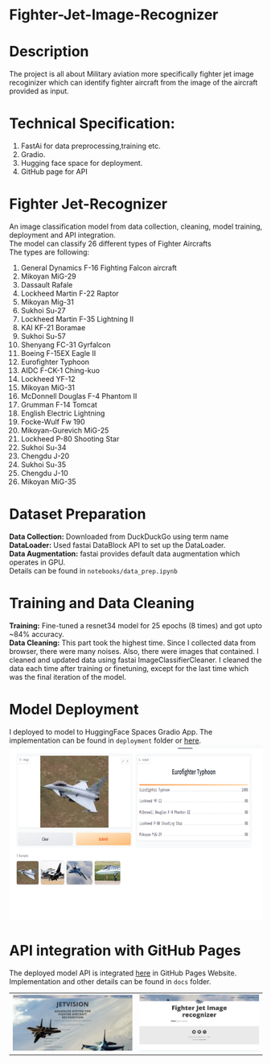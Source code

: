# Fighter-Jet-Image-Recognizer

# Description
The project is all about Military aviation more specifically fighter jet image recoginizer which can identify fighter aircraft from the image of the aircraft provided as input.

# Technical Specification:
1. FastAi for data preprocessing,training etc.
2. Gradio.
3. Hugging face space for deployment.
4. GitHub page for API


# Fighter Jet-Recognizer
An image classification model from data collection, cleaning, model training, deployment and API integration. <br/>
The model can classify 26 different types of Fighter Aircrafts <br/>
The types are following: <br/>
1. General Dynamics F-16 Fighting Falcon aircraft
2. Mikoyan MiG-29
3. Dassault Rafale
4. Lockheed Martin F-22 Raptor
5. Mikoyan Mig-31
6. Sukhoi Su-27
7. Lockheed Martin F-35 Lightning II
8. KAI KF-21 Boramae
9. Sukhoi Su-57
10. Shenyang FC-31 Gyrfalcon
11. Boeing F-15EX Eagle II
12. Eurofighter Typhoon
13. AIDC F-CK-1 Ching-kuo
14. Lockheed YF-12
15. Mikoyan MiG-31
16. McDonnell Douglas F-4 Phantom II
17. Grumman F-14 Tomcat
18. English Electric Lightning
19. Focke-Wulf Fw 190
20. Mikoyan-Gurevich MiG-25
21. Lockheed P-80 Shooting Star
22. Sukhoi Su-34
23. Chengdu J-20
24. Sukhoi Su-35
25. Chengdu J-10
26. Mikoyan MiG-35

# Dataset Preparation
**Data Collection:** Downloaded from DuckDuckGo using term name <br/>
**DataLoader:** Used fastai DataBlock API to set up the DataLoader. <br/>
**Data Augmentation:** fastai provides default data augmentation which operates in GPU. <br/>
Details can be found in `notebooks/data_prep.ipynb`

# Training and Data Cleaning
**Training:** Fine-tuned a resnet34 model for 25 epochs (8 times) and got upto ~84% accuracy. <br/>
**Data Cleaning:** This part took the highest time. Since I collected data from browser, there were many noises. Also, there were images that contained. I cleaned and updated data using fastai ImageClassifierCleaner. I cleaned the data each time after training or finetuning, except for the last time which was the final iteration of the model. <br/>

# Model Deployment
I deployed to model to HuggingFace Spaces Gradio App. The implementation can be found in `deployment` folder or [here](https://huggingface.co/spaces/Shoaib-33/Fighter-jet-Image-Recogniser). <br/>
<img src = "hugging.png" width="700" height="350">

# API integration with GitHub Pages
The deployed model API is integrated [here](https://shoaib-33.github.io/Fighter-Jet-Image-Recogniser/) in GitHub Pages Website. Implementation and other details can be found in `docs` folder.
  <table>
  <tr>
    <td>
      <img src="photos/image-1.png" alt="Image 1">
    </td>
    <td>
      <img src="photos/image-2.png" alt="Image 2">
    </td>
  </tr>
</table>
